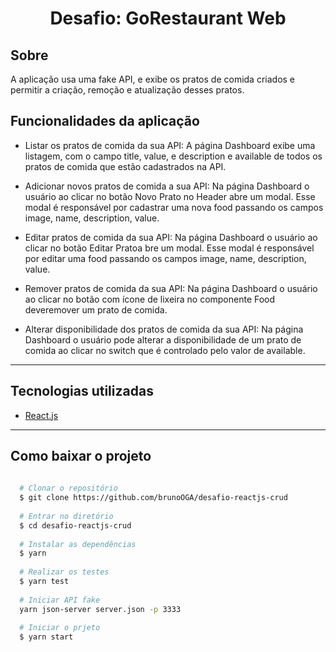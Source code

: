 <h1 align="center">Desafio: GoRestaurant Web</h1>

## Sobre 
A aplicação usa uma fake API, e exibe os pratos de comida criados e permitir a criação, remoção e atualização desses pratos.

## Funcionalidades da aplicação

- Listar os pratos de comida da sua API: A página Dashboard exibe uma listagem, com o campo title, value, e description e available de todos os pratos de comida que estão cadastrados na API.

- Adicionar novos pratos de comida a sua API: Na página Dashboard o usuário ao clicar no botão Novo Prato no Header abre um modal. Esse modal é responsável por cadastrar uma nova food passando os campos image, name, description, value.

- Editar pratos de comida da sua API: Na página Dashboard o usuário ao clicar no botão Editar Pratoa bre um modal. Esse modal é responsável por editar uma food passando os campos image, name, description, value.

- Remover pratos de comida da sua API: Na página Dashboard o usuário ao clicar no botão com ícone de lixeira no componente Food deveremover um prato de comida.

- Alterar disponibilidade dos pratos de comida da sua API: Na página Dashboard o usuário pode alterar a disponibilidade de um prato de comida ao clicar no switch que é controlado pelo valor de available.

---
## Tecnologias utilizadas
- [React.js](https://pt-br.reactjs.org/)
---
## Como baixar o projeto 

```bash
  
  # Clonar o repositório
  $ git clone https://github.com/brunoOGA/desafio-reactjs-crud
  
  # Entrar no diretório
  $ cd desafio-reactjs-crud
  
  # Instalar as dependências
  $ yarn
  
  # Realizar os testes
  $ yarn test
  
  # Iniciar API fake
  yarn json-server server.json -p 3333
  
  # Iniciar o prjeto
  $ yarn start
  
```
